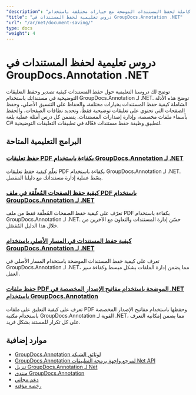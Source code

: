 ```yaml
---
"description": "دروس تعليمية كاملة لحفظ المستندات الموضحة مع خيارات مختلفة باستخدام GroupDocs.Annotation لـ .NET."
"title": "دروس تعليمية لحفظ المستندات في GroupDocs.Annotation .NET"
"url": "/ar/net/document-saving/"
type: docs
"weight": 4
---
```


# دروس تعليمية لحفظ المستندات في GroupDocs.Annotation .NET

توضح لك دروسنا التعليمية حول حفظ المستندات كيفية تصدير وحفظ التعليقات التوضيحية في مستنداتك باستخدام GroupDocs.Annotation لـ .NET. توضح هذه الأدلة الشاملة كيفية حفظ المستندات بخيارات مختلفة، والحفاظ على التنسيق الأصلي، وحفظ الصفحات التي تحتوي على تعليقات توضيحية فقط، وتحديد نطاقات الصفحات، والحفظ بأسماء ملفات مخصصة، وإدارة إصدارات المستندات. يتضمن كل درس أمثلة عملية بلغة C# لتطبيق وظيفة حفظ مستندات فعّالة في تطبيقات التعليقات التوضيحية.

## البرامج التعليمية المتاحة

### [حفظ تعليقات PDF بكفاءة باستخدام GroupDocs.Annotation لـ .NET](./save-pdf-annotations-groupdocs-dotnet/)
تعلّم كيفية حفظ تعليقات PDF بكفاءة باستخدام GroupDocs.Annotation لـ .NET. بسّط عملية إدارة مستنداتك مع دليلنا المفصل.

### [كيفية حفظ الصفحات المُعلّقة في ملف PDF باستخدام GroupDocs.Annotation لـ .NET](./mastering-groupdocs-annotation-save-annotated-pdf-pages/)
تعرّف على كيفية حفظ الصفحات المُعلّقة فقط من ملف PDF بكفاءة باستخدام GroupDocs.Annotation لـ .NET. حسّن إدارة المستندات والتعاون مع الآخرين من خلال هذا الدليل المُفصّل.

### [كيفية حفظ المستندات في المسار الأصلي باستخدام GroupDocs.Annotation لـ .NET](./save-document-same-path-groupdocs-annotation-net/)
تعرف على كيفية حفظ المستندات الموضحة باستخدام المسار الأصلي في GroupDocs.Annotation لـ .NET، مما يضمن إدارة الملفات بشكل مبسط وكفاءة سير العمل.

### [حفظ ملفات PDF الموضحة باستخدام مفاتيح الإصدار المخصصة في .NET باستخدام GroupDocs.Annotation](./annotate-pdf-custom-version-key-groupdocs-net/)
تعرف على كيفية التعليق على ملفات PDF وحفظها باستخدام مفاتيح الإصدار المخصصة باستخدام مكتبة GroupDocs.Annotation القوية لـ .NET، مما يضمن إمكانية التعرف على كل تكرار للمستند بشكل فريد.

## موارد إضافية

- [GroupDocs.Annotation لوثائق الشبكة](https://docs.groupdocs.com/annotation/net/)
- [GroupDocs.Annotation لمرجع واجهة برمجة التطبيقات Net API](https://reference.groupdocs.com/annotation/net/)
- [تنزيل GroupDocs.Annotation لـ Net](https://releases.groupdocs.com/annotation/net/)
- [منتدى GroupDocs.Annotation](https://forum.groupdocs.com/c/annotation)
- [دعم مجاني](https://forum.groupdocs.com/)
- [رخصة مؤقتة](https://purchase.groupdocs.com/temporary-license/)